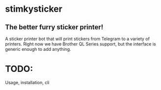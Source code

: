 # stimkysticker
## The better furry sticker printer!

A sticker printer bot that will print stickers from Telegram to a variety of printers.
Right now we have Brother QL Series support, but the interface is generic enough to add anything. 

# TODO:
Usage, installation, cli
